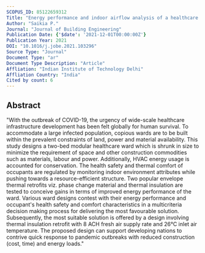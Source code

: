 ```yaml
---
SCOPUS_ID: 85122659312
Title: "Energy performance and indoor airflow analysis of a healthcare ward designed with resource conservation objectives"
Author: "Saikia P."
Journal: "Journal of Building Engineering"
Publication Date: {'$date': '2021-12-01T00:00:00Z'}
Publication Year: 2021
DOI: "10.1016/j.jobe.2021.103296"
Source Type: "Journal"
Document Type: "ar"
Document Type Description: "Article"
Affliation: "Indian Institute of Technology Delhi"
Affliation Country: "India"
Cited by count: 6
---
```


## Abstract
"With the outbreak of COVID-19, the urgency of wide-scale healthcare infrastructure development has been felt globally for human survival. To accommodate a large infected population, copious wards are to be built within the prevalent constraints of land, power and material availability. This study designs a two-bed modular healthcare ward which is shrunk in size to minimize the requirement of space and other construction commodities such as materials, labour and power. Additionally, HVAC energy usage is accounted for conservation. The health safety and thermal comfort of occupants are regulated by monitoring indoor environment attributes while pushing towards a resource-efficient structure. Two popular envelope thermal retrofits viz. phase change material and thermal insulation are tested to conceive gains in terms of improved energy performance of the ward. Various ward designs contest with their energy performance and occupant's health safety and comfort characteristics in a multicriteria decision making process for delivering the most favourable solution. Subsequently, the most suitable solution is offered by a design involving thermal insulation retrofit with 8 ACH fresh air supply rate and 26°C inlet air temperature. The proposed design can support developing nations to contrive quick response to pandemic outbreaks with reduced construction (cost, time) and energy loads."
